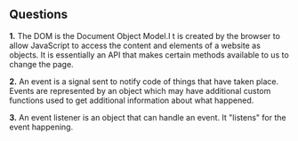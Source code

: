 ## Questions

**1.** The DOM is the Document Object Model.I t is created by the browser to allow JavaScript to access the content and elements of a website as objects. It is essentially an API that makes certain methods available to us to change the page.

**2.** An event is a signal sent to notify code of things that have taken place. Events are represented by an object which may have additional custom functions used to get additional information about what happened.

**3.** An event listener is an object that can handle an event. It "listens" for the event happening.